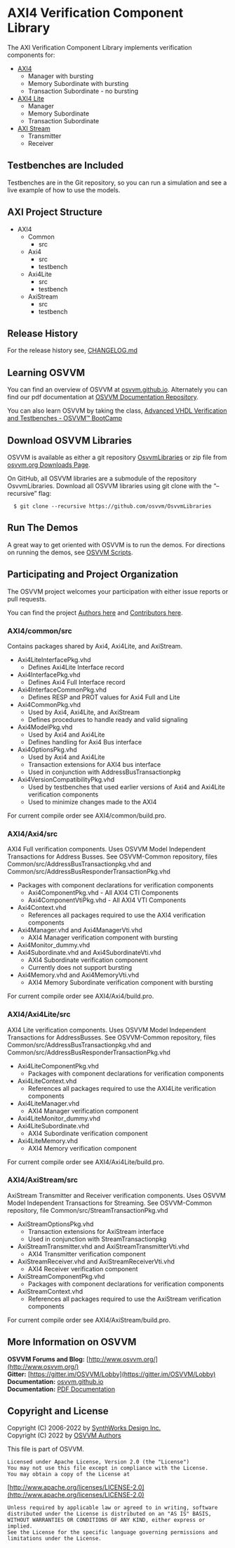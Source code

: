 # AXI4 Verification Component Library
The AXI Verification Component Library implements
verification components for:  
  - [AXI4](https://github.com/osvvm/AXI4#readme)
    - Manager with bursting
    - Memory Subordinate with bursting
    - Transaction Subordinate - no bursting
  - [AXI4 Lite](https://github.com/osvvm/AXI4#readme)
    - Manager
    - Memory Subordinate
    - Transaction Subordinate 
  - [AXI Stream](https://github.com/osvvm/AXI4#readme)
    - Transmitter
    - Receiver


## Testbenches are Included 
Testbenches are in the Git repository, so you can 
run a simulation and see a live example 
of how to use the models.

## AXI Project Structure
   * AXI4
      * Common
         * src
      * Axi4
         * src
         * testbench
      * Axi4Lite
         * src
         * testbench
      * AxiStream
         * src
         * testbench
         
## Release History
For the release history see, [CHANGELOG.md](CHANGELOG.md)

## Learning OSVVM
You can find an overview of OSVVM at [osvvm.github.io](https://osvvm.github.io).
Alternately you can find our pdf documentation at 
[OSVVM Documentation Repository](https://github.com/OSVVM/Documentation#readme).

You can also learn OSVVM by taking the class, [Advanced VHDL Verification and Testbenches - OSVVM&trade; BootCamp](https://synthworks.com/vhdl_testbench_verification.htm)

## Download OSVVM Libraries
OSVVM is available as either a git repository 
[OsvvmLibraries](https://github.com/osvvm/OsvvmLibraries) 
or zip file from [osvvm.org Downloads Page](https://osvvm.org/downloads).

On GitHub, all OSVVM libraries are a submodule of the repository OsvvmLibraries. Download all OSVVM libraries using git clone with the “–recursive” flag: 
```    
  $ git clone --recursive https://github.com/osvvm/OsvvmLibraries
```
        
## Run The Demos
A great way to get oriented with OSVVM is to run the demos.
For directions on running the demos, see [OSVVM Scripts](https://github.com/osvvm/OSVVM-Scripts#readme).

## Participating and Project Organization 
The OSVVM project welcomes your participation with either 
issue reports or pull requests.

You can find the project [Authors here](AUTHORS.md) and
[Contributors here](CONTRIBUTORS.md).

### AXI4/common/src
Contains packages shared by Axi4, Axi4Lite, and AxiStream.
   * Axi4LiteInterfacePkg.vhd
      * Defines Axi4Lite Interface record
   * Axi4InterfacePkg.vhd
      * Defines Axi4 Full Interface record
   * Axi4InterfaceCommonPkg.vhd
      * Defines RESP and PROT values for Axi4 Full and Lite
   * Axi4CommonPkg.vhd
      * Used by Axi4, Axi4Lite, and AxiStream
      * Defines procedures to handle ready and valid signaling 
   * Axi4ModelPkg.vhd
      * Used by Axi4 and Axi4Lite
      * Defines handling for Axi4 Bus interface
   * Axi4OptionsPkg.vhd
      * Used by Axi4 and Axi4Lite
      * Transaction extensions for AXI4 bus interface
      * Used in conjunction with AddressBusTransactionpkg 
   * Axi4VersionCompatibilityPkg.vhd
      * Used by testbenches that used earlier versions of Axi4 and Axi4Lite verification components
      * Used to minimize changes made to the AXI4

For current compile order see AXI4/common/build.pro.

### AXI4/Axi4/src
AXI4 Full verification components.
Uses OSVVM Model Independent Transactions for Address Busses.
See OSVVM-Common repository, files
Common/src/AddressBusTransactionpkg.vhd and 
Common/src/AddressBusResponderTransactionPkg.vhd

   * Packages with component declarations for verification components
      * Axi4ComponentPkg.vhd - All AXI4 CTI Components
      * Axi4ComponentVtiPkg.vhd - All AXI4 VTI Components
   * Axi4Context.vhd
      * References all packages required to use the AXI4 verification components
   * Axi4Manager.vhd and Axi4ManagerVti.vhd
      * AXI4 Manager verification component with bursting
   * Axi4Monitor_dummy.vhd
   * Axi4Subordinate.vhd and Axi4SubordinateVti.vhd
      * AXI4 Subordinate verification component
      * Currently does not support bursting
   * Axi4Memory.vhd and Axi4MemoryVti.vhd
      * AXI4 Memory Subordinate verification component with bursting

For current compile order see AXI4/Axi4/build.pro.

### AXI4/Axi4Lite/src 
AXI4 Lite verification components.
Uses OSVVM Model Independent Transactions for AddressBusses.
See OSVVM-Common repository, files Common/src/AddressBusTransactionpkg.vhd and 
Common/src/AddressBusResponderTransactionPkg.vhd

   * Axi4LiteComponentPkg.vhd 
      * Packages with component declarations for verification components
   * Axi4LiteContext.vhd
      * References all packages required to use the AXI4Lite verification components
   * Axi4LiteManager.vhd
      * AXI4 Manager verification component
   * Axi4LiteMonitor_dummy.vhd
   * Axi4LiteSubordinate.vhd
      * AXI4 Subordinate verification component
   * Axi4LiteMemory.vhd
      * AXI4 Memory verification component

For current compile order see AXI4/Axi4Lite/build.pro.

### AXI4/AxiStream/src 
AxiStream Transmitter and Receiver verification components. 
Uses OSVVM Model Independent Transactions for Streaming.
See OSVVM-Common repository, file Common/src/StreamTransactionPkg.vhd

   * AxiStreamOptionsPkg.vhd
      * Transaction extensions for AxiStream interface
      * Used in conjunction with StreamTransactionpkg 
   * AxiStreamTransmitter.vhd and AxiStreamTransmitterVti.vhd
      * AXI4 Transmitter verification component
   * AxiStreamReceiver.vhd and AxiStreamReceiverVti.vhd
      * AXI4 Receiver verification component
   * AxiStreamComponentPkg.vhd
      * Packages with component declarations for verification components
   * AxiStreamContext.vhd
      * References all packages required to use the AxiStream verification components

For current compile order see AXI4/AxiStream/build.pro.

## More Information on OSVVM

**OSVVM Forums and Blog:**     [http://www.osvvm.org/](http://www.osvvm.org/)   
**Gitter:** [https://gitter.im/OSVVM/Lobby](https://gitter.im/OSVVM/Lobby)  
**Documentation:** [osvvm.github.io](https://osvvm.github.io)    
**Documentation:** [PDF Documentation](https://github.com/OSVVM/Documentation)  

## Copyright and License
Copyright (C) 2006-2022 by [SynthWorks Design Inc.](http://www.synthworks.com/)  
Copyright (C) 2022 by [OSVVM Authors](AUTHORS.md)   

This file is part of OSVVM.

    Licensed under Apache License, Version 2.0 (the "License")
    You may not use this file except in compliance with the License.
    You may obtain a copy of the License at

  [http://www.apache.org/licenses/LICENSE-2.0](http://www.apache.org/licenses/LICENSE-2.0)

    Unless required by applicable law or agreed to in writing, software
    distributed under the License is distributed on an "AS IS" BASIS,
    WITHOUT WARRANTIES OR CONDITIONS OF ANY KIND, either express or implied.
    See the License for the specific language governing permissions and
    limitations under the License.
